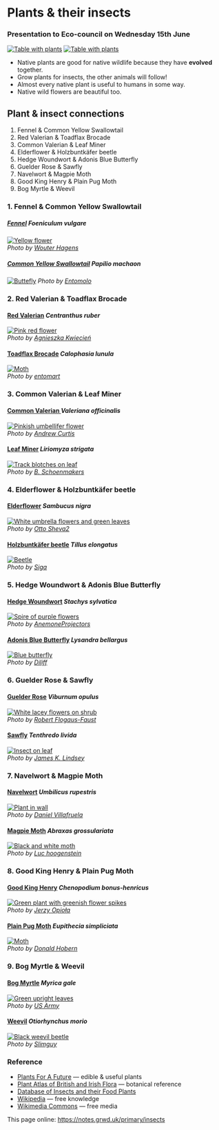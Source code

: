 # Plants & their insects

### Presentation to Eco-council on Wednesday 15th June

[![Table with plants](https://res.cloudinary.com/growdigital/image/upload/w_320/v1655898484/primary/plant-table01-220615.jpg)](https://res.cloudinary.com/growdigital/image/upload/v1655898484/primary/plant-table01-220615.jpg)
[![Table with plants](https://res.cloudinary.com/growdigital/image/upload/w_320/v1655898484/primary/plant-table02-220615.jpg)](https://res.cloudinary.com/growdigital/image/upload/v1655898484/primary/plant-table02-220615.jpg)

* Native plants are good for native wildlife because they have **evolved** together. 
* Grow plants for insects, the other animals will follow!
* Almost every native plant is useful to humans in some way.
* Native wild flowers are beautiful too.

## Plant & insect connections

1. Fennel & Common Yellow Swallowtail 
2. Red Valerian & Toadflax Brocade 
3. Common Valerian & Leaf Miner 
4. Elderflower & Holzbuntkäfer beetle 
5. Hedge Woundwort & Adonis Blue Butterfly 
6. Guelder Rose & Sawfly 
7. Navelwort & Magpie Moth 
8. Good King Henry & Plain Pug Moth 
9. Bog Myrtle & Weevil 

### 1. Fennel & Common Yellow Swallowtail

##### [Fennel](https://pfaf.org/user/plant.aspx?LatinName=Foeniculum+vulgare) _Foeniculum vulgare_

[![Yellow flower](https://res.cloudinary.com/growdigital/image/upload/w_420/v1655897265/insects/foeniculum-vulgare-090704.jpg)](https://res.cloudinary.com/growdigital/image/upload/v1655897265/insects/foeniculum-vulgare-090704.jpg)  
_Photo by [Wouter Hagens](https://commons.wikimedia.org/wiki/File:Foeniculum_vulgare_C.jpg)_

##### [Common Yellow Swallowtail](https://en.wikipedia.org/wiki/Papilio_machaon) _Papilio machaon_

[![Buttefly](https://res.cloudinary.com/growdigital/image/upload/w_420/v1655897420/insects/papilio-machaon-160509.jpg)](https://res.cloudinary.com/growdigital/image/upload/v1655897420/insects/papilio-machaon-160509.jpg)
_Photo by [Entomolo](https://commons.wikimedia.org/wiki/File:PapilioMachaon2016_001.JPG)_

### 2. Red Valerian & Toadflax Brocade

#### [Red Valerian](https://pfaf.org/user/Plant.aspx?LatinName=Centranthus+ruber) _Centranthus ruber_ 

[![Pink red flower](https://res.cloudinary.com/growdigital/image/upload/w_420/v1655896989/insects/centranthus-ruber-150604.jpg)](https://res.cloudinary.com/growdigital/image/upload/v1655896989/insects/centranthus-ruber-150604.jpg)  
_Photo by [Agnieszka Kwiecień](https://commons.wikimedia.org/wiki/File:Centranthus_ruber_Ostrogowiec_czerwony_2015_03.jpg)_

#### [Toadflax Brocade](https://en.wikipedia.org/wiki/Calophasia_lunula) _Calophasia lunula_

[![Moth](https://res.cloudinary.com/growdigital/image/upload/w_420/v1655897108/insects/calophasia-lunula-050907.jpg)](https://res.cloudinary.com/growdigital/image/upload/v1655897108/insects/calophasia-lunula-050907.jpg)  
_Photo by [entomart](https://commons.wikimedia.org/wiki/File:Calophasia_lunula01.jpg)_

### 3. Common Valerian & Leaf Miner

#### [Common Valerian ](https://pfaf.org/User/Plant.aspx?LatinName=Valeriana+officinalis) _Valeriana officinalis_

[![Pinkish umbellifer flower](https://res.cloudinary.com/growdigital/image/upload/w_420/v1655896649/insects/valeriana-officinalis-200626.jpg)](https://res.cloudinary.com/growdigital/image/upload/v1655896649/insects/valeriana-officinalis-200626.jpg)  
_Photo by [Andrew Curtis](https://www.geograph.org.uk/photo/6527953)_

#### [Leaf Miner](https://en.wikipedia.org/wiki/List_of_Liriomyza_species) _Liriomyza strigata_

[![Track blotches on leaf](https://res.cloudinary.com/growdigital/image/upload/w_420/v1655896372/insects/liriomyza-strigata-191016.jpg)](https://res.cloudinary.com/growdigital/image/upload/v1655896372/insects/liriomyza-strigata-191016.jpg)  
_Photo by [B. Schoenmakers](https://commons.wikimedia.org/wiki/File:Liriomyza_strigata_(Agromyzidae)_-_(leaf_mine),_Arnhem,_the_Netherlands.jpg)_

### 4. Elderflower & Holzbuntkäfer beetle

#### [Elderflower](https://pfaf.org/user/plant.aspx?latinname=Sambucus+nigra) _Sambucus nigra_

[![White umbrella flowers and green leaves](https://res.cloudinary.com/growdigital/image/upload/w_420/v1655896124/insects/sambucus-nigra-200415.jpg)](https://res.cloudinary.com/growdigital/image/upload/v1655896124/insects/sambucus-nigra-200415.jpg)  
_Photo by [Otto Sheva2](https://commons.wikimedia.org/wiki/File:Sambucus-nigra_foliage.jpg)_

#### [Holzbuntkäfer beetle](https://en.wikipedia.org/wiki/Tillus_elongatus) _Tillus elongatus_

[![Beetle](https://res.cloudinary.com/growdigital/image/upload/w_420/v1655896232/insects/tillus-elongatus-080629.jpg)](https://res.cloudinary.com/growdigital/image/upload/v1655896232/insects/tillus-elongatus-080629.jpg)  
_Photo by [Siga](https://commons.wikimedia.org/wiki/File:Tillus_elongatus_bl.jpg)_

### 5. Hedge Woundwort & Adonis Blue Butterfly

#### [Hedge Woundwort](https://pfaf.org/user/Plant.aspx?LatinName=stachys+sylvatica) _Stachys sylvatica_

[![Spire of purple flowers](https://res.cloudinary.com/growdigital/image/upload/w_420/v1655895872/insects/stachys-sylvatica-110521.jpg)](https://res.cloudinary.com/growdigital/image/upload/v1655895872/insects/stachys-sylvatica-110521.jpg)  
_Photo by [AnemoneProjectors](https://commons.wikimedia.org/wiki/File:Hedge_Woundwort_(Stachys_sylvatica).jpg)_

#### [Adonis Blue Butterfly](https://en.wikipedia.org/wiki/Lysandra_bellargus) _Lysandra bellargus_

[![Blue butterfly](https://res.cloudinary.com/growdigital/image/upload/w_420/v1655895987/insects/polyommatus-bellargus-131006.jpg)](https://res.cloudinary.com/growdigital/image/upload/v1655895987/insects/polyommatus-bellargus-131006.jpg)  
_Photo by [Diliff](https://commons.wikimedia.org/wiki/File:Polyommatus_bellargus_male,_Aveyron,_France_-_Diliff.jpg)_

### 6. Guelder Rose & Sawfly

#### [Guelder Rose](https://pfaf.org/user/Plant.aspx?LatinName=Viburnum+opulus) _Viburnum opulus_

[![White lacey flowers on shrub](https://res.cloudinary.com/growdigital/image/upload/w_420/v1655895565/insects/viburnum-opulus-110513.jpg)](https://res.cloudinary.com/growdigital/image/upload/v1655895565/insects/viburnum-opulus-110513.jpg)  
_Photo by [Robert Flogaus-Faust](https://commons.wikimedia.org/wiki/File:Viburnum_opulus_RF.jpg)_

#### [Sawfly](https://en.wikipedia.org/wiki/Tenthredo_livida) _Tenthredo livida_

[![Insect on leaf](https://res.cloudinary.com/growdigital/image/upload/w_420/v1655895713/insects/tenthredo-livida-060630.jpg)](https://res.cloudinary.com/growdigital/image/upload/v1655895713/insects/tenthredo-livida-060630.jpg)  
_Photo by [James K. Lindsey](https://commons.wikimedia.org/wiki/File:Tenthredo.livida.-.lindsey.jpg)_

### 7. Navelwort & Magpie Moth

#### [Navelwort](https://pfaf.org/user/plant.aspx?latinname=Umbilicus+rupestris) _Umbilicus rupestris_

[![Plant in wall](https://res.cloudinary.com/growdigital/image/upload/w_420/v1655848394/insects/umbilicis-rupestris-150412.jpg)](https://res.cloudinary.com/growdigital/image/upload/v1655848394/insects/umbilicis-rupestris-150412.jpg)  
_Photo by [Daniel Villafruela](https://commons.wikimedia.org/wiki/File:Umbilicus_rupestris-Nombril_de_v%C3%A9nus-20150412.jpg)_

#### [Magpie Moth](https://en.wikipedia.org/wiki/Abraxas_grossulariata) _Abraxas grossulariata_

[![Black and white moth](https://res.cloudinary.com/growdigital/image/upload/w_420/v1655848393/insects/abraxas-grossulariata-130816.jpg)](https://res.cloudinary.com/growdigital/image/upload/v1655848393/insects/abraxas-grossulariata-130816.jpg)  
_Photo by [Luc hoogenstein](https://commons.wikimedia.org/wiki/File:Abraxas_grossulariata,_Magpie,_Bonte_bessenvlinder_01.jpg)_

### 8. Good King Henry & Plain Pug Moth

#### [Good King Henry](https://pfaf.org/user/plant.aspx?latinname=Chenopodium+bonus-henricus) _Chenopodium bonus-henricus_

[![Green plant with greenish flower spikes](https://res.cloudinary.com/growdigital/image/upload/w_420/v1655760615/insects/chenopodium-bonus-henricus-141205.jpg)](https://res.cloudinary.com/growdigital/image/upload/v1655760615/insects/chenopodium-bonus-henricus-141205.jpg)  
_Photo by [Jerzy Opioła](https://commons.wikimedia.org/wiki/File:Chenopodium_bonus-henricus_OB10.jpg)_

#### [Plain Pug Moth](https://en.wikipedia.org/wiki/Eupithecia_simpliciata) _Eupithecia simpliciata_

[![Moth](https://res.cloudinary.com/growdigital/image/upload/w_420/v1655760345/insects/eupithecia-simpliciata-050801.jpg)](https://res.cloudinary.com/growdigital/image/upload/v1655760345/insects/eupithecia-simpliciata-050801.jpg)  
_Photo by [Donald Hobern](https://commons.wikimedia.org/wiki/File:Eupithecia_simpliciata.jpg)_

### 9. Bog Myrtle & Weevil

#### [Bog Myrtle](https://pfaf.org/user/plant.aspx?LatinName=Myrica+gale) _Myrica gale_

[![Green upright leaves](https://res.cloudinary.com/growdigital/image/upload/w_420/v1655759977/insects/myrica-gale-army.jpg)](https://res.cloudinary.com/growdigital/image/upload/v1655759977/insects/myrica-gale-army.jpg)  
_Photo by [US Army](https://commons.wikimedia.org/wiki/File:Myrica_gale.jpg)_

#### [Weevil](https://en.wikipedia.org/wiki/Otiorhynchus_morio) _Otiorhynchus morio_

[![Black weevil beetle](https://res.cloudinary.com/growdigital/image/upload/w_420/v1655760184/insects/otiorhynchus-morio-190613.jpg)](https://res.cloudinary.com/growdigital/image/upload/v1655760184/insects/otiorhynchus-morio-190613.jpg)  
_Photo by [Slimguy](https://commons.wikimedia.org/wiki/File:2019_06_13_Otiorhynchus_morio1.jpg)_

### Reference

* [Plants For A Future](https://pfaf.org/user/Default.aspx) — edible & useful plants
* [Plant Atlas of British and Irish Flora](https://plantatlas.brc.ac.uk/) — botanical reference
* [Database of Insects and their Food Plants](http://dbif.brc.ac.uk/hosts.aspx)
* [Wikipedia](https://en.wikipedia.org/wiki/Main_Page) — free knowledge
* [Wikimedia Commons](https://commons.wikimedia.org/wiki/Main_Page) — free media






This page online: <https://notes.grwd.uk/primary/insects>
